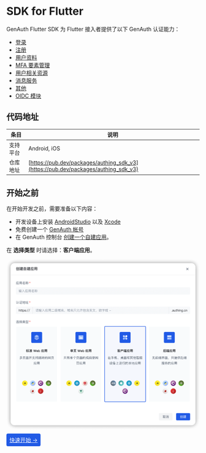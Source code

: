 # SDK for Flutter

<LastUpdated/>

GenAuth Flutter SDK 为 Flutter 接入者提供了以下 GenAuth 认证能力：

- [登录](./apis/login.md)
- [注册](./apis/register.md)
- [用户资料](./apis/user.md)
- [MFA 要素管理](./apis/mfa.md)
- [用户相关资源](./apis/user-resources.md)
- [消息服务](./apis/message.md)
- [其他](./apis/utils.md)
- [OIDC 模块](./apis/oidc.md)

## 代码地址

| 条目     | 说明                                                                               |
| -------- | ---------------------------------------------------------------------------------- |
| 支持平台 | Android, iOS                                                                       |
| 仓库地址 | [https://pub.dev/packages/authing_sdk_v3](https://pub.dev/packages/authing_sdk_v3) |

## 开始之前

在开始开发之前，需要准备以下内容：

- 开发设备上安装 [AndroidStudio](https://developer.android.google.cn/studio) 以及 [Xcode](https://developer.apple.com/xcode/)
- 免费创建一个 [GenAuth 帐号](https://www.genauth.ai/)
- 在 GenAuth 控制台 [创建一个自建应用](https://docs.genauth.ai/guides/app-new/create-app/create-app.html)。

在 **选择类型** 时请选择：**客户端应用**。

<img src="./images/create_client_application.png" alt="drawing" width="620"/>

<span style="background-color: #215ae5;a:link:color:#FFF;padding:8px;border-radius: 4px;"><a href="./quick.html" style="color:#FFF;">快速开始 →</a>
</span>

<br>
